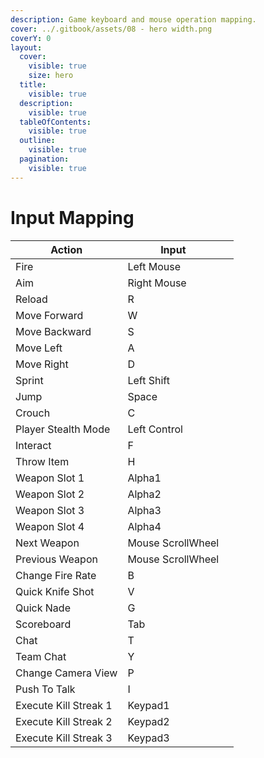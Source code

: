 ```yaml
---
description: Game keyboard and mouse operation mapping.
cover: ../.gitbook/assets/08 - hero width.png
coverY: 0
layout:
  cover:
    visible: true
    size: hero
  title:
    visible: true
  description:
    visible: true
  tableOfContents:
    visible: true
  outline:
    visible: true
  pagination:
    visible: true
---
```


# Input Mapping

<table><thead><tr><th>Action</th><th>Input</th><th data-hidden></th></tr></thead><tbody><tr><td>Fire</td><td>Left Mouse</td><td></td></tr><tr><td>Aim</td><td>Right Mouse</td><td></td></tr><tr><td>Reload</td><td>R</td><td></td></tr><tr><td>Move Forward</td><td>W</td><td></td></tr><tr><td>Move Backward</td><td>S</td><td></td></tr><tr><td>Move Left</td><td>A</td><td></td></tr><tr><td>Move Right</td><td>D</td><td></td></tr><tr><td>Sprint</td><td>Left Shift</td><td></td></tr><tr><td>Jump</td><td>Space</td><td></td></tr><tr><td>Crouch</td><td>C</td><td></td></tr><tr><td>Player Stealth Mode</td><td>Left Control</td><td></td></tr><tr><td>Interact</td><td>F</td><td></td></tr><tr><td>Throw Item</td><td>H</td><td></td></tr><tr><td>Weapon Slot 1</td><td>Alpha1</td><td></td></tr><tr><td>Weapon Slot 2</td><td>Alpha2</td><td></td></tr><tr><td>Weapon Slot 3</td><td>Alpha3</td><td></td></tr><tr><td>Weapon Slot 4</td><td>Alpha4</td><td></td></tr><tr><td>Next Weapon</td><td>Mouse ScrollWheel</td><td></td></tr><tr><td>Previous Weapon</td><td>Mouse ScrollWheel</td><td></td></tr><tr><td>Change Fire Rate</td><td>B</td><td></td></tr><tr><td>Quick Knife Shot</td><td>V</td><td></td></tr><tr><td>Quick Nade</td><td>G</td><td></td></tr><tr><td>Scoreboard</td><td>Tab</td><td></td></tr><tr><td>Chat</td><td>T</td><td></td></tr><tr><td>Team Chat</td><td>Y</td><td></td></tr><tr><td>Change Camera View</td><td>P</td><td></td></tr><tr><td>Push To Talk</td><td>I</td><td></td></tr><tr><td>Execute Kill Streak 1</td><td>Keypad1</td><td></td></tr><tr><td>Execute Kill Streak 2</td><td>Keypad2</td><td></td></tr><tr><td>Execute Kill Streak 3</td><td>Keypad3</td><td></td></tr></tbody></table>
